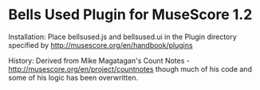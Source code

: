 Bells Used Plugin for MuseScore 1.2
===================================

Installation:
Place bellsused.js and bellsused.ui in the Plugin directory specified by http://musescore.org/en/handbook/plugins



History:
Derived from Mike Magatagan's Count Notes - http://musescore.org/en/project/countnotes 
though much of his code and some of his logic has been overwritten.


